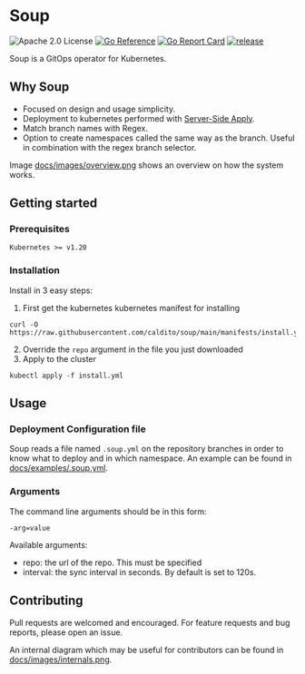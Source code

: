 # Soup

![Apache 2.0 License](https://img.shields.io/hexpm/l/plug.svg)
[![Go Reference](https://pkg.go.dev/badge/github.com/caldito/soup.svg)](https://pkg.go.dev/github.com/caldito/soup)
[![Go Report Card](https://goreportcard.com/badge/github.com/caldito/soup)](https://goreportcard.com/report/github.com/caldito/soup)
[![release](https://img.shields.io/github/release/caldito/soup/all.svg)](https://github.com/caldito/soup/releases)

Soup is a GitOps operator for Kubernetes.

## Why Soup
* Focused on design and usage simplicity.
* Deployment to kubernetes performed with [Server-Side Apply](https://kubernetes.io/docs/reference/using-api/server-side-apply/).
* Match branch names with Regex.
* Option to create namespaces called the same way as the branch. Useful in combination with the regex branch selector.

Image [docs/images/overview.png](https://github.com/caldito/soup/blob/develop/docs/images/overview.png) shows an overview on how the system works.

## Getting started
### Prerequisites

`Kubernetes >= v1.20`

### Installation

Install in 3 easy steps:

1. First get the kubernetes kubernetes manifest for installing
```
curl -O https://raw.githubusercontent.com/caldito/soup/main/manifests/install.yml
```
2. Override the `repo` argument in the file you just downloaded
3. Apply to the cluster
```
kubectl apply -f install.yml
```

## Usage

### Deployment Configuration file
Soup reads a file named `.soup.yml` on the repository branches in order to know what to deploy and in which namespace. An example can be found in [docs/examples/.soup.yml](https://github.com/caldito/soup/blob/develop/docs/examples/.soup.yml).

### Arguments
The command line arguments should be in this form:
```
-arg=value
```
Available arguments:
* repo: the url of the repo. This must be specified
* interval: the sync interval in seconds. By default is set to 120s.

## Contributing
Pull requests are welcomed and encouraged. For feature requests and bug reports, please open an issue.

An internal diagram which may be useful for contributors can be found in [docs/images/internals.png](https://github.com/caldito/soup/blob/develop/docs/images/internals.png).

